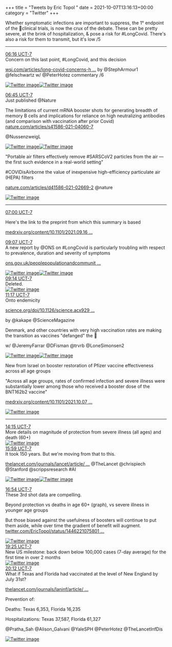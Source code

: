 +++
title = "Tweets by Eric Topol " 
date = 2021-10-07T13:16:13+00:00
category = "Twitter"
+++
<div class="thread"> 
<div class="thread-content"> 
Whether symptomatic infections are important to suppress, the 1° endpoint of the 💉clinical trials, is now the crux of the debate. These can be pretty severe, at the brink of hospitalization, &amp; pose  a risk for #LongCovid. There's also a risk for them to transmit, but it's low /5</div> 
<hr><div class="profile"> 
<a href="https://twitter.com/erictopol/status/1446102060215128077" target="_blank" rel="noreferer">06:16 UCT-7</a> 
</div> 
<div class="content"> 
Concern on this last point, #LongCovid, and this decision

<a href="https://www.wsj.com/articles/long-covid-concerns-help-fuel-biden-administrations-broad-booster-push-11633604401" target="_blank" rel="noreferer">wsj.com/articles/long-covid-concerns-h ...</a> 
 by @StephArmour1 @felschwartz w/ @PeterHotez commentary /6 </div> 
<a href="/twitter/erictopol/images/FBGVnQzVkAIWytQ.jpg"  ><img src="/twitter/erictopol/images/FBGVnQzVkAIWytQ.jpg" alt="Twitter image" ></img></a><a href="/twitter/erictopol/images/FBGVp9bUUAEQJXU.png"  ><img src="/twitter/erictopol/images/FBGVp9bUUAEQJXU.png" alt="Twitter image" ></img></a></div> 
<div class="tweet"> 
<div class="profile"> 
<a href="https://twitter.com/erictopol/status/1446109517024948236" target="_blank" rel="noreferer">06:45 UCT-7</a> 
</div> 
<div class="content"> 
Just published @Nature 

The limitations of current mRNA booster shots for generating breadth of memory B cells and implications for reliance on high neutralizing antibodies (and comparison with vaccination after prior Covid) <a href="https://www.nature.com/articles/s41586-021-04060-7" target="_blank" rel="noreferer">nature.com/articles/s41586-021-04060-7</a> 


@NussenzweigL </div> 
<a href="/twitter/erictopol/images/FBGbxUfUcAcZv9V.jpg"  ><img src="/twitter/erictopol/images/FBGbxUfUcAcZv9V.jpg" alt="Twitter image" ></img></a><a href="/twitter/erictopol/images/FBGb2H0VEAAnxTF.jpg"  ><img src="/twitter/erictopol/images/FBGb2H0VEAAnxTF.jpg" alt="Twitter image" ></img></a></div> 
<div class="thread"> 
<div class="thread-content"> 
"Portable air filters effectively remove #SARSCoV2 particles from the air — the first such evidence in a real-world setting"

#COVIDisAirborne the value of inexpensive high-efficiency particulate air (HEPA) filters

<a href="https://www.nature.com/articles/d41586-021-02669-2" target="_blank" rel="noreferer">nature.com/articles/d41586-021-02669-2</a> 
 @nature </div> 
<a href="/twitter/erictopol/images/FBGeag5VcA486Rh.jpg"  ><img src="/twitter/erictopol/images/FBGeag5VcA486Rh.jpg" alt="Twitter image" ></img></a><hr><div class="profile"> 
<a href="https://twitter.com/erictopol/status/1446113081126309903" target="_blank" rel="noreferer">07:00 UCT-7</a> 
</div> 
<div class="content"> 
Here's the link to the preprint from which this summary is based

<a href="https://www.medrxiv.org/content/10.1101/2021.09.16.21263684v1" target="_blank" rel="noreferer">medrxiv.org/content/10.1101/2021.09.16 ...</a> 
</div> 
</div> 
<div class="tweet"> 
<div class="profile"> 
<a href="https://twitter.com/erictopol/status/1446145254575407111" target="_blank" rel="noreferer">09:07 UCT-7</a> 
</div> 
<div class="content"> 
A new report by @ONS on #LongCovid is particularly troubling with respect to prevalence, duration and severity of symptoms

<a href="https://www.ons.gov.uk/peoplepopulationandcommunity/healthandsocialcare/conditionsanddiseases/bulletins/prevalenceofongoingsymptomsfollowingcoronaviruscovid19infectionintheuk/7october2021#main-points" target="_blank" rel="noreferer">ons.gov.uk/peoplepopulationandcommunit ...</a> 
 </div> 
<a href="/twitter/erictopol/images/FBG9LYuVcAUPIy7.png"  ><img src="/twitter/erictopol/images/FBG9LYuVcAUPIy7.png" alt="Twitter image" ></img></a><a href="/twitter/erictopol/images/FBG9NTeVUAYytuA.png"  ><img src="/twitter/erictopol/images/FBG9NTeVUAYytuA.png" alt="Twitter image" ></img></a></div> 
<div class="tweet"> 
<div class="profile"> 
<a href="https://twitter.com/erictopol/status/1446146863023865869" target="_blank" rel="noreferer">09:14 UCT-7</a> 
</div> 
<div class="content"> 
Deleted. </div> 
<a href="/twitter/erictopol/images/FBG-4cyUYAYdZed.jpg"  ><img src="/twitter/erictopol/images/FBG-4cyUYAYdZed.jpg" alt="Twitter image" ></img></a></div> 
<div class="tweet"> 
<div class="profile"> 
<a href="https://twitter.com/erictopol/status/1446177864659832844" target="_blank" rel="noreferer">11:17 UCT-7</a> 
</div> 
<div class="content"> 
Onto endemicity

<a href="https://www.science.org/doi/10.1126/science.acx9290" target="_blank" rel="noreferer">science.org/doi/10.1126/science.acx929 ...</a> 


by @kakape @ScienceMagazine 

Denmark, and other countries with very high vaccination rates are making the transition as vaccines "defanged" the 🦠

w/ @JeremyFarrar @DFisman @trvrb @LoneSimonsen2 </div> 
<a href="/twitter/erictopol/images/FBHZiZ_VEAsoLjB.png"  ><img src="/twitter/erictopol/images/FBHZiZ_VEAsoLjB.png" alt="Twitter image" ></img></a><a href="/twitter/erictopol/images/FBHZj2CUcAIq0jJ.jpg"  ><img src="/twitter/erictopol/images/FBHZj2CUcAIq0jJ.jpg" alt="Twitter image" ></img></a></div> 
<div class="thread"> 
<div class="thread-content"> 
New from Israel on booster restoration of Pfizer vaccine effectiveness across all age groups

"Across all age groups, rates of confirmed infection and severe illness were substantially lower among those who received a booster dose of the BNT162b2 vaccine"

<a href="https://www.medrxiv.org/content/10.1101/2021.10.07.21264626v1" target="_blank" rel="noreferer">medrxiv.org/content/10.1101/2021.10.07 ...</a> 
 </div> 
<a href="/twitter/erictopol/images/FBIB8OLVQCUQ7W4.jpg"  ><img src="/twitter/erictopol/images/FBIB8OLVQCUQ7W4.jpg" alt="Twitter image" ></img></a><hr><div class="profile"> 
<a href="https://twitter.com/erictopol/status/1446222771042729999" target="_blank" rel="noreferer">14:15 UCT-7</a> 
</div> 
<div class="content"> 
More details on magnitude of protection from severe illness (all ages) and death (60+) </div> 
<a href="/twitter/erictopol/images/FBIDkKAVQBgixkd.jpg"  ><img src="/twitter/erictopol/images/FBIDkKAVQBgixkd.jpg" alt="Twitter image" ></img></a></div> 
<div class="tweet"> 
<div class="profile"> 
<a href="https://twitter.com/erictopol/status/1446248941960318981" target="_blank" rel="noreferer">15:59 UCT-7</a> 
</div> 
<div class="content"> 
It took 150 years. But we're moving from that to this.

<a href="https://www.thelancet.com/journals/lancet/article/PIIS0140-6736(21)02149-8/fulltext" target="_blank" rel="noreferer">thelancet.com/journals/lancet/article/ ...</a> 
 @TheLancet @chrispiech @Stanford @scrippsresearch #AI </div> 
<a href="/twitter/erictopol/images/FBIbGkrVEAEQtlN.jpg"  ><img src="/twitter/erictopol/images/FBIbGkrVEAEQtlN.jpg" alt="Twitter image" ></img></a><a href="/twitter/erictopol/images/FBIbKtzUUAALlhG.jpg"  ><img src="/twitter/erictopol/images/FBIbKtzUUAALlhG.jpg" alt="Twitter image" ></img></a></div> 
<div class="tweet"> 
<div class="profile"> 
<a href="https://twitter.com/erictopol/status/1446262783910158336" target="_blank" rel="noreferer">16:54 UCT-7</a> 
</div> 
<div class="content"> 
These 3rd shot data are compelling.

Beyond protection vs deaths in age 60+ (graph), vs severe illness in younger age groups

But those biased against the usefulness of boosters will continue to put them aside, while over time the gradient of benefit will augment.  <a href="https://twitter.com/EricTopol/status/1446221075801522207" target="_blank" rel="noreferer">twitter.com/EricTopol/status/1446221075801 ...</a> 
</div> 
<a href="/twitter/erictopol/images/FBInUY3VEAEkXYM.jpg"  ><img src="/twitter/erictopol/images/FBInUY3VEAEkXYM.jpg" alt="Twitter image" ></img></a></div> 
<div class="tweet"> 
<div class="profile"> 
<a href="https://twitter.com/erictopol/status/1446300801710706693" target="_blank" rel="noreferer">19:25 UCT-7</a> 
</div> 
<div class="content"> 
New US milestone: back down below 100,000 cases (7-day average) for the first time in over 2 months </div> 
<a href="/twitter/erictopol/images/FBJKyX-VIAYM_ex.jpg"  ><img src="/twitter/erictopol/images/FBJKyX-VIAYM_ex.jpg" alt="Twitter image" ></img></a></div> 
<div class="tweet"> 
<div class="profile"> 
<a href="https://twitter.com/erictopol/status/1446312562778279937" target="_blank" rel="noreferer">20:12 UCT-7</a> 
</div> 
<div class="content"> 
What if Texas and Florida had vaccinated at the level of New England by July 31st?

<a href="https://www.thelancet.com/journals/laninf/article/PIIS1473-3099(21)00620-4/fulltext" target="_blank" rel="noreferer">thelancet.com/journals/laninf/article/ ...</a> 


Prevention of:

Deaths: Texas 6,353, Florida 16,235

Hospitalizations: Texas 37,587, Florida 61,327

@Pratha_Sah @Alison_Galvani @YaleSPH @PeterHotez  @TheLancetInfDis </div> 
<a href="/twitter/erictopol/images/FBJS7ebVQAIPKoA.jpg"  ><img src="/twitter/erictopol/images/FBJS7ebVQAIPKoA.jpg" alt="Twitter image" ></img></a></div> 


